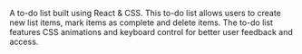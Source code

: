 A to-do list built using React & CSS. This to-do list allows users to create new list items, mark items as complete and delete items. The to-do list features CSS animations and keyboard control for better user feedback and access. 
